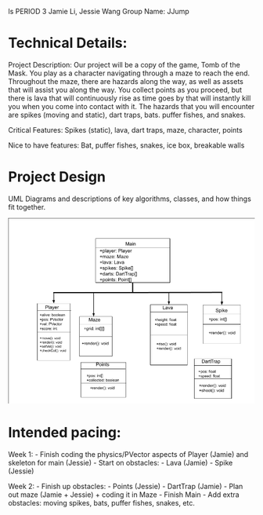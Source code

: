 ls
PERIOD 3
Jamie Li, Jessie Wang
Group Name: JJump
# Technical Details:

Project Description: Our project will be a copy of the game, Tomb of the Mask. You play as a character navigating through a maze to reach the end. Throughout the maze, there are hazards along the way, as well as assets that will assist you along the way. You collect points as you proceed, but there is lava that will continuously rise as time goes by that will instantly kill you when you come into contact with it. The hazards that you will encounter are spikes (moving and static), dart traps, bats. puffer fishes, and snakes.         

Critical Features: Spikes (static), lava, dart traps, maze, character, points

Nice to have features: Bat, puffer fishes, snakes, ice box, breakable walls

# Project Design

UML Diagrams and descriptions of key algorithms, classes, and how things fit together.

![Alt text](UMLdiagram.png?raw=true "UML Diagram" ) 

# Intended pacing:

Week 1:
    - Finish coding the physics/PVector aspects of Player (Jamie) and skeleton for main (Jessie)
    - Start on obstacles:
        - Lava (Jamie)
        - Spike (Jessie)

Week 2:
    - Finish up obstacles:
        - Points (Jessie)
        - DartTrap (Jamie)
    - Plan out maze (Jamie + Jessie) + coding it in Maze 
    - Finish Main
    - Add extra obstacles: moving spikes, bats, puffer fishes, snakes, etc.